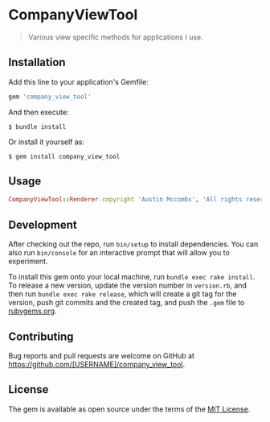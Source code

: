# CompanyViewTool

> Various view specific methods for applications I use.



## Installation

Add this line to your application's Gemfile:

```ruby
gem 'company_view_tool'
```

And then execute:

    $ bundle install

Or install it yourself as:

    $ gem install company_view_tool

## Usage

```ruby
CompanyViewTool::Renderer.copyright 'Austin Mccombs', 'All rights reserved'
```

## Development

After checking out the repo, run `bin/setup` to install dependencies. You can also run `bin/console` for an interactive prompt that will allow you to experiment.

To install this gem onto your local machine, run `bundle exec rake install`. To release a new version, update the version number in `version.rb`, and then run `bundle exec rake release`, which will create a git tag for the version, push git commits and the created tag, and push the `.gem` file to [rubygems.org](https://rubygems.org).

## Contributing

Bug reports and pull requests are welcome on GitHub at https://github.com/[USERNAME]/company_view_tool.

## License

The gem is available as open source under the terms of the [MIT License](https://opensource.org/licenses/MIT).
